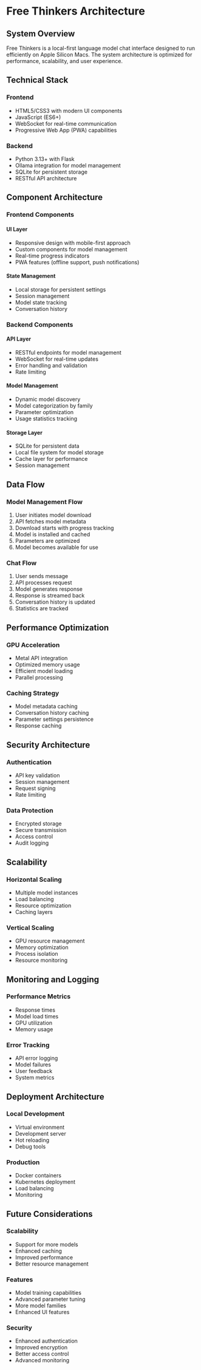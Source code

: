 # Free Thinkers Architecture

## System Overview

Free Thinkers is a local-first language model chat interface designed to run efficiently on Apple Silicon Macs. The system architecture is optimized for performance, scalability, and user experience.

## Technical Stack

### Frontend
- HTML5/CSS3 with modern UI components
- JavaScript (ES6+)
- WebSocket for real-time communication
- Progressive Web App (PWA) capabilities

### Backend
- Python 3.13+ with Flask
- Ollama integration for model management
- SQLite for persistent storage
- RESTful API architecture

## Component Architecture

### Frontend Components

#### UI Layer
- Responsive design with mobile-first approach
- Custom components for model management
- Real-time progress indicators
- PWA features (offline support, push notifications)

#### State Management
- Local storage for persistent settings
- Session management
- Model state tracking
- Conversation history

### Backend Components

#### API Layer
- RESTful endpoints for model management
- WebSocket for real-time updates
- Error handling and validation
- Rate limiting

#### Model Management
- Dynamic model discovery
- Model categorization by family
- Parameter optimization
- Usage statistics tracking

#### Storage Layer
- SQLite for persistent data
- Local file system for model storage
- Cache layer for performance
- Session management

## Data Flow

### Model Management Flow
1. User initiates model download
2. API fetches model metadata
3. Download starts with progress tracking
4. Model is installed and cached
5. Parameters are optimized
6. Model becomes available for use

### Chat Flow
1. User sends message
2. API processes request
3. Model generates response
4. Response is streamed back
5. Conversation history is updated
6. Statistics are tracked

## Performance Optimization

### GPU Acceleration
- Metal API integration
- Optimized memory usage
- Efficient model loading
- Parallel processing

### Caching Strategy
- Model metadata caching
- Conversation history caching
- Parameter settings persistence
- Response caching

## Security Architecture

### Authentication
- API key validation
- Session management
- Request signing
- Rate limiting

### Data Protection
- Encrypted storage
- Secure transmission
- Access control
- Audit logging

## Scalability

### Horizontal Scaling
- Multiple model instances
- Load balancing
- Resource optimization
- Caching layers

### Vertical Scaling
- GPU resource management
- Memory optimization
- Process isolation
- Resource monitoring

## Monitoring and Logging

### Performance Metrics
- Response times
- Model load times
- GPU utilization
- Memory usage

### Error Tracking
- API error logging
- Model failures
- User feedback
- System metrics

## Deployment Architecture

### Local Development
- Virtual environment
- Development server
- Hot reloading
- Debug tools

### Production
- Docker containers
- Kubernetes deployment
- Load balancing
- Monitoring

## Future Considerations

### Scalability
- Support for more models
- Enhanced caching
- Improved performance
- Better resource management

### Features
- Model training capabilities
- Advanced parameter tuning
- More model families
- Enhanced UI features

### Security
- Enhanced authentication
- Improved encryption
- Better access control
- Advanced monitoring
